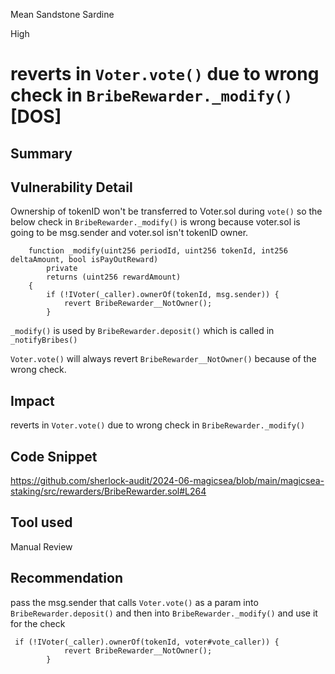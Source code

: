 Mean Sandstone Sardine

High

# reverts in `Voter.vote()` due to wrong check in `BribeRewarder._modify()` [DOS]

## Summary


## Vulnerability Detail
Ownership of tokenID won't be transferred to Voter.sol during `vote()` so the below check in `BribeRewarder._modify()` is wrong because voter.sol is going to be msg.sender and voter.sol isn't tokenID owner.

```solidity
    function _modify(uint256 periodId, uint256 tokenId, int256 deltaAmount, bool isPayOutReward)
        private
        returns (uint256 rewardAmount)
    {
        if (!IVoter(_caller).ownerOf(tokenId, msg.sender)) {
            revert BribeRewarder__NotOwner();
        }
```

`_modify()` is used by `BribeRewarder.deposit()` which is called in `_notifyBribes()` 

`Voter.vote()` will always revert  `BribeRewarder__NotOwner()` because of the wrong check.

## Impact
reverts in `Voter.vote()` due to wrong check in `BribeRewarder._modify()`

## Code Snippet
https://github.com/sherlock-audit/2024-06-magicsea/blob/main/magicsea-staking/src/rewarders/BribeRewarder.sol#L264
## Tool used

Manual Review

## Recommendation

pass the msg.sender that calls `Voter.vote()` as a param into `BribeRewarder.deposit()` and then into `BribeRewarder._modify()` and use it for the check 
```solidity
 if (!IVoter(_caller).ownerOf(tokenId, voter#vote_caller)) {
            revert BribeRewarder__NotOwner();
        }
```

